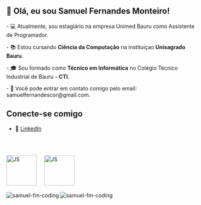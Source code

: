 
  <h2>👋 Olá, eu sou Samuel Fernandes Monteiro!</h2>
  
  
  <p>- 💻 Atualmente, sou estagiário na empresa Unimed Bauru como Assistente de Programador.</p>
  <p>- 📚 Estou cursando <strong>Ciência da Computação</strong> na instituiçao <strong>Unisagrado Bauru</strong>.</p>
  <p>- 🎓 Sou formado como <strong>Técnico em Informática</strong> no Colégio Técnico Industrial de Bauru - <strong>CTI</strong>.</p>
  <p>- 📲 Você pode entrar em contato comigo pelo email: samuelfernandescor@gmail.com.</p>
  
  ## Conecte-se comigo
  - 💼 [LinkedIn](https://www.linkedin.com/in/samuel-fernandes-51792b261)
  
  <br><br>

  <img src="https://api.iconify.design/logos:javascript.svg" alt="JS" width="80px">
  &nbsp;&nbsp;&nbsp;
  <img src="https://api.iconify.design/logos:php.svg" alt="JS" width="80px">
  &nbsp;&nbsp;&nbsp;

  
  <div>
    <p>
      <img align="left" src="https://github-readme-stats.vercel.app/api?username=samuel-fm-coding&show_icons=true&locale=pt-br&theme=dark" alt="samuel-fm-coding" />
    </p>
    <p>
       <img align="left" src="https://github-readme-stats.vercel.app/api/top-langs?username=samuel-fm-coding&show_icons=true&locale=pt-br&layout=compact&theme=tokyonight" alt="samuel-fm-coding" />
    </p><br />
  </div>

